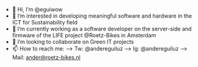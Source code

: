 - 👋 Hi, I’m @eguiwow
- 👀 I’m interested in developing meaningful software and hardware in the ICT for Sustainability field
- 🌱 I’m currently working as a software developer on the server-side and firmware of the LIFE project @Roetz-Bikes in Amsterdam
- 💞️ I’m looking to collaborate on Green IT projects 
- 📫 How to reach me:
--> Tw: @andereguiluz
--> Ig: @andereguiluz
--> Mail: ander@roetz-bikes.nl

<!---
eguiwow/eguiwow is a ✨ special ✨ repository because its `README.md` (this file) appears on your GitHub profile.
You can click the Preview link to take a look at your changes.
--->
